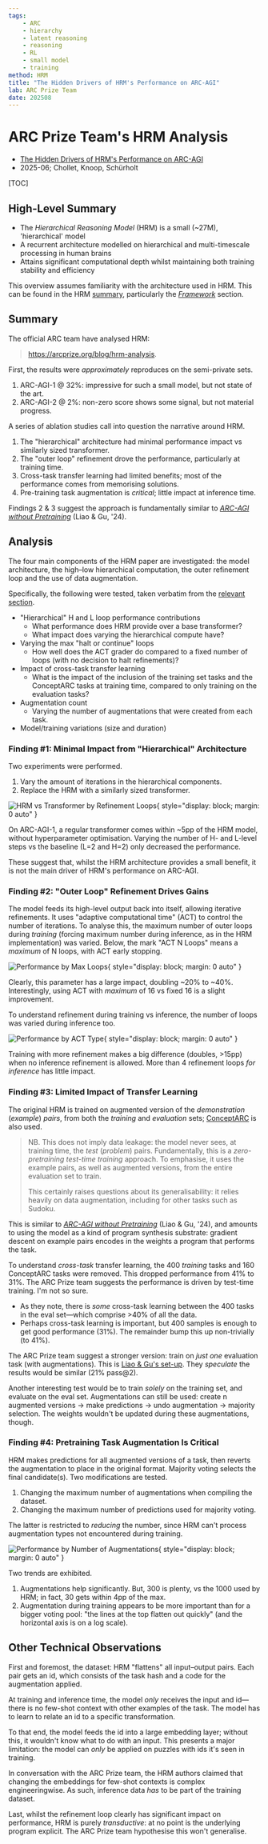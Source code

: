 ```yaml
---
tags:
    - ARC
    - hierarchy
    - latent reasoning
    - reasoning
    - RL
    - small model
    - training
method: HRM
title: "The Hidden Drivers of HRM's Performance on ARC-AGI"
lab: ARC Prize Team
date: 202508
---
```


# ARC Prize Team's HRM Analysis

-   [The Hidden Drivers of HRM's Performance on ARC-AGI](https://arcprize.org/blog/hrm-analysis)
-   2025-06; Chollet, Knoop, Schürholt

[TOC]


## High-Level Summary

-   The *Hierarchical Reasoning Model* (HRM) is a small (~27M), 'hierarchical' model
-   A recurrent architecture modelled on hierarchical and multi-timescale processing in human brains
-   Attains significant computational depth whilst maintaining both training stability and efficiency

This overview assumes familiarity with the architecture used in HRM. This can be found in the HRM [summary](HRM.html), particularly the [*Framework*](HRM.html#framework) section.



## Summary

The official ARC team have analysed HRM:

>   https://arcprize.org/blog/hrm-analysis.

First, the results were *approximately* reproduces on the semi-private sets.

1.  ARC-AGI-1 @ 32%: impressive for such a small model, but not state of the art.
2.  ARC-AGI-2 @ 2%: non-zero score shows some signal, but not material progress.

A series of ablation studies call into question the narrative around HRM.

1.  The "hierarchical" architecture had minimal performance impact vs similarly sized transformer.
2.  The "outer loop" refinement drove the performance, particularly at training time.
3.  Cross-task transfer learning had limited benefits; most of the performance comes from memorising solutions.
4.  Pre-training task augmentation is *critical*; little impact at inference time.

Findings 2 & 3 suggest the approach is fundamentally similar to [*ARC-AGI without Pretraining*](https://arxiv.org/pdf/2411.02272) (Liao & Gu, '24).


## Analysis

The four main components of the HRM paper are investigated:
    the model architecture,
    the high–low hierarchical computation,
    the outer refinement loop
and
    the use of data augmentation.

Specifically, the following were tested, taken verbatim from the [relevant section](https://arcprize.org/blog/hrm-analysis#analyzing-hrms-contribution-to-arc-scores).

-   "Hierarchical" H and L loop performance contributions
    -   What performance does HRM provide over a base transformer?
    -   What impact does varying the hierarchical compute have?
-   Varying the max "halt or continue" loops
    -   How well does the ACT grader do compared to a fixed number of loops (with no decision to halt refinements)?
-   Impact of cross-task transfer learning
    -   What is the impact of the inclusion of the training set tasks and the ConceptARC tasks at training time, compared to only training on the evaluation tasks?
-   Augmentation count
    -   Varying the number of augmentations that were created from each task.
-   Model/training variations (size and duration)


### Finding #1: Minimal Impact from "Hierarchical" Architecture

Two experiments were performed.

1.  Vary the amount of iterations in the hierarchical components.
2.  Replace the HRM with a similarly sized transformer.

![HRM vs Transformer by Refinement Loops](attachments/HRM%20-%20ARC%20-%20HRM%20vs%20Transformer.png){ style="display: block; margin: 0 auto" }

On ARC-AGI-1, a regular transformer comes within ~5pp of the HRM model, without hyperparameter optimisation. Varying the number of H- and L-level steps vs the baseline (L=2 and H=2) only decreased the performance.

These suggest that, whilst the HRM architecture provides a small benefit, it is not the main driver of HRM's performance on ARC-AGI.


### Finding #2: "Outer Loop" Refinement Drives Gains

The model feeds its high-level output back into itself, allowing iterative refinements. It uses "adaptive computational time" (ACT) to control the number of iterations. To analyse this, the maximum number of outer loops during *training* (forcing maximum number during inference, as in the HRM implementation) was varied. Below, the mark "ACT N Loops" means a *maximum* of N loops, with ACT early stopping.

![Performance by Max Loops](attachments/HRM%20-%20ARC%20-%20Performance%20by%20Max%20Loops.png){ style="display: block; margin: 0 auto" }

Clearly, this parameter has a large impact, doubling ~20% to ~40%. Interestingly, using ACT with *maximum* of 16 vs fixed 16 is a slight improvement.

To understand refinement during training vs inference, the number of loops was varied during inference too.

![Performance by ACT Type](attachments/HRM%20-%20ARC%20-%20Performance%20by%20ACT%20Type.png){ style="display: block; margin: 0 auto" }

Training with more refinement makes a big difference (doubles, >15pp) when no inference refinement is allowed. More than 4 refinement loops *for inference* has little impact.


### Finding #3: Limited Impact of Transfer Learning

The original HRM is trained on augmented version of the *demonstration* (*example*) *pairs*, from both the *training* and *evaluation* sets; [ConceptARC](https://arxiv.org/abs/2305.07141) is also used.

>   NB. This does not imply data leakage: the model never sees, at training time, the *test* (*problem*) pairs. Fundamentally, this is a *zero-pretraining test-time training* approach. To emphasise, it uses the example pairs, as well as augmented versions, from the entire evaluation set to train.
>
>   This certainly raises questions about its generalisability: it relies heavily on data augmentation, including for other tasks such as Sudoku.

This is similar to [*ARC-AGI without Pretraining*](https://arxiv.org/pdf/2411.02272) (Liao & Gu, '24), and amounts to using the model as a kind of program synthesis substrate: gradient descent on example pairs encodes in the weights a program that performs the task.

To understand *cross-task* transfer learning, the 400 *training* tasks and 160 ConceptARC tasks were removed. This dropped performance from 41% to 31%. The ARC Prize team suggests the performance is driven by test-time training. I'm not so sure.

-   As they note, there is *some* cross-task learning between the 400 tasks in the eval set—which comprise >40% of all the data.
-   Perhaps cross-task learning is important, but 400 samples is enough to get good performance (31%). The remainder bump this up non-trivially (to 41%).

The ARC Prize team suggest a stronger version: train on *just one* evaluation task (with augmentations). This is [Liao & Gu's set-up](https://arxiv.org/pdf/2411.02272). They *speculate* the results would be similar (21% pass@2).

Another interesting test would be to train *solely* on the training set, and evaluate on the eval set. Augmentations can still be used: create n augmented versions → make predictions → undo augmentation → majority selection. The weights wouldn't be updated during these augmentations, though.


### Finding #4: Pretraining Task Augmentation Is Critical

HRM makes predictions for all augmented versions of a task, then reverts the augmentation to place in the original format. Majority voting selects the final candidate(s). Two modifications are tested.

1.  Changing the maximum number of augmentations when compiling the dataset.
2.  Changing the maximum number of predictions used for majority voting.

The latter is restricted to *reducing* the number, since HRM can't process augmentation types not encountered during training.

![Performance by Number of Augmentations](attachments/HRM%20-%20ARC%20-%20Performance%20by%20Num%20Augmentations.png){ style="display: block; margin: 0 auto" }

Two trends are exhibited.

1.  Augmentations help significantly. But, 300 is plenty, vs the 1000 used by HRM; in fact, 30 gets within 4pp of the max.
2.  Augmentation during training appears to be more important than for a bigger voting pool: "the lines at the top flatten out quickly" (and the horizontal axis is on a log scale).


## Other Technical Observations

First and foremost, the dataset: HRM "flattens" all input–output pairs. Each pair gets an id, which consists of the task hash and a code for the augmentation applied.

At training and inference time, the model *only* receives the input and id—there is no few-shot context with other examples of the task. The model has to learn to relate an id to a specific transformation.

To that end, the model feeds the id into a large embedding layer; without this, it wouldn't know what to do with an input. This presents a major limitation: the model can *only* be applied on puzzles with ids it's seen in training.

In conversation with the ARC Prize team, the HRM authors claimed that changing the embeddings for few-shot contexts is complex engineeringwise. As such, inference data *has* to be part of the training dataset.

Last, whilst the refinement loop clearly has significant impact on performance, HRM is purely *transductive*: at no point is the underlying program explicit. The ARC Prize team hypothesise this won't generalise.
